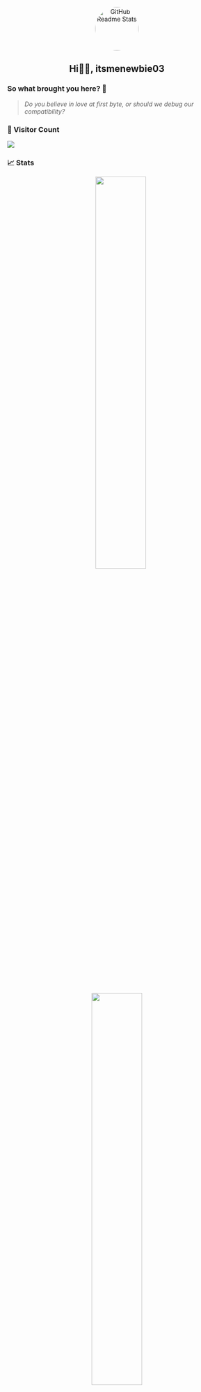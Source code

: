 <p align="center">
 <img width="100px" src="https://imageupload.io/ib/Y4ydC35jMtlS6HY_1699593796.png" align="center" alt="GitHub Readme Stats" style="border-radius: 50%; display: block; margin: auto;" />
 <h2 align="center">Hi👋🏻, itsmenewbie03</h2>
</p>

### So what brought you here? 🤔
> _Do you believe in love at first byte, or should we debug our compatibility?_
### 👀 Visitor Count
![](https://komarev.com/ghpvc/?username=itsmenewbie03&style=for-the-badge&color=green)
### 📈 Stats
<p align="center">
 &emsp;
 <img width="48%" src="https://github-readme-stats.vercel.app/api?username=itsmenewbie03&show_icons=true&theme=merko&count_private=true"/>
 <img width="48%" src="https://streak-stats.demolab.com/?user=itsmenewbie03&theme=merko"/>
</p>

### 🔝 Most used languages
&emsp;&emsp;<img src="https://github-readme-stats.vercel.app/api/top-langs/?username=itsmenewbie03&layout=compact&hide=java&theme=merko"/>
<!--
**itsmenewbie03/itsmenewbie03** is a ✨ _special_ ✨ repository because its `README.md` (this file) appears on your GitHub profile.

Here are some ideas to get you started:

- 🔭 I’m currently working on ...
- 🌱 I’m currently learning ...
- 👯 I’m looking to collaborate on ...
- 🤔 I’m looking for help with ...
- 💬 Ask me about ...
- 📫 How to reach me: ...
- 😄 Pronouns: ...
- ⚡ Fun fact: ...
-->
